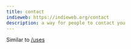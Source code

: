 ```yaml
---
title: contact
indieweb: https://indieweb.org/contact
description: a way for people to contact you
---
```


Similar to [/uses](#uses)